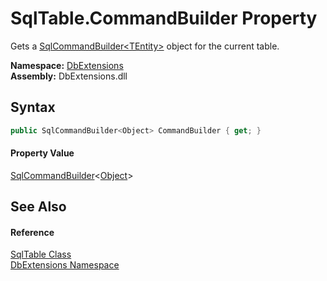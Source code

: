 SqlTable.CommandBuilder Property
================================
Gets a [SqlCommandBuilder&lt;TEntity>][1] object for the current table.
  
**Namespace:** [DbExtensions][2]  
**Assembly:** DbExtensions.dll

Syntax
------

```csharp
public SqlCommandBuilder<Object> CommandBuilder { get; }
```

#### Property Value
[SqlCommandBuilder][1]&lt;[Object][3]>

See Also
--------

#### Reference
[SqlTable Class][4]  
[DbExtensions Namespace][2]  

[1]: ../SqlCommandBuilder_1/README.md
[2]: ../README.md
[3]: https://learn.microsoft.com/dotnet/api/system.object
[4]: README.md
